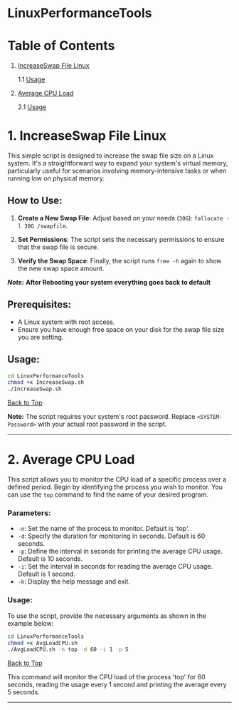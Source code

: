 # LinuxPerformanceTools
<a name="top"></a>

# Table of Contents
1. [IncreaseSwap File Linux](#1-increaseswap-file-linux) 
    
    1.1 [Usage](#usage)

2. [Average CPU Load](#2-average-cpu-load)

    2.1 [Usage](#usage-1)


# 1. IncreaseSwap File Linux

This simple script is designed to increase the swap file size on a Linux system. It's a straightforward way to expand your system's virtual memory, particularly useful for scenarios involving memory-intensive tasks or when running low on physical memory.

## How to Use:

1. **Create a New Swap File**: Adjust based on your needs (`30G`): `fallocate -l 30G /swapfile`. 

2. **Set Permissions**: The script sets the necessary permissions to ensure that the swap file is secure.

3. **Verify the Swap Space**: Finally, the script runs `free -h` again to show the new swap space amount.

***Note:*** **After Rebooting your system everything goes back to default**

## Prerequisites:

- A Linux system with root access.
- Ensure you have enough free space on your disk for the swap file size you are setting.

## Usage:
```bash
cd LinuxPerformanceTools
chmod +x IncreaseSwap.sh
./IncreaseSwap.sh
```
[Back to Top](#top)

**Note:** The script requires your system's root password. Replace `<SYSTEM-Password>` with your actual root password in the script.

---

# 2. Average CPU Load
This script allows you to monitor the CPU load of a specific process over a defined period. Begin by identifying the process you wish to monitor. You can use the `top` command to find the name of your desired program.

### Parameters:

- `-n`: Set the name of the process to monitor. Default is 'top'.
- `-d`: Specify the duration for monitoring in seconds. Default is 60 seconds.
- `-p`: Define the interval in seconds for printing the average CPU usage. Default is 10 seconds.
- `-i`: Set the interval in seconds for reading the average CPU usage. Default is 1 second.
- `-h`: Display the help message and exit.

### Usage:

To use the script, provide the necessary arguments as shown in the example below:

```bash
cd LinuxPerformanceTools
chmod +x AvgLoadCPU.sh
./AvgLoadCPU.sh -n top -d 60 -i 1 -p 5
```
[Back to Top](#top)

This command will monitor the CPU load of the process 'top' for 60 seconds, reading the usage every 1 second and printing the average every 5 seconds.

---
